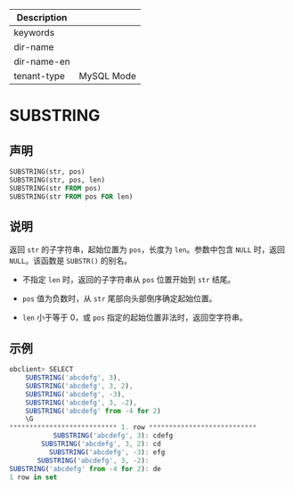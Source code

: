 | Description   |                 |
|---------------|-----------------|
| keywords      |                 |
| dir-name      |                 |
| dir-name-en   |                 |
| tenant-type   | MySQL Mode      |

# SUBSTRING

## 声明

```sql
SUBSTRING(str, pos)  
SUBSTRING(str, pos, len)         
SUBSTRING(str FROM pos)      
SUBSTRING(str FROM pos FOR len)
```

## 说明

返回 `str` 的子字符串，起始位置为 `pos`，长度为 `len`。参数中包含 `NULL` 时，返回 `NULL`。该函数是 `SUBSTR()` 的别名。

* 不指定 `len` 时，返回的子字符串从 `pos` 位置开始到 `str` 结尾。

* `pos` 值为负数时，从 `str` 尾部向头部倒序确定起始位置。

* `len` 小于等于 0，或 `pos` 指定的起始位置非法时，返回空字符串。

## 示例

```javascript
obclient> SELECT
    SUBSTRING('abcdefg', 3),
    SUBSTRING('abcdefg', 3, 2),
    SUBSTRING('abcdefg', -3),
    SUBSTRING('abcdefg', 3, -2),
    SUBSTRING('abcdefg' from -4 for 2)
    \G
*************************** 1. row ***************************
           SUBSTRING('abcdefg', 3): cdefg
        SUBSTRING('abcdefg', 3, 2): cd
          SUBSTRING('abcdefg', -3): efg
       SUBSTRING('abcdefg', 3, -2):
SUBSTRING('abcdefg' from -4 for 2): de
1 row in set
```
